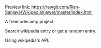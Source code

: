 Preview link:
https://rawgit.com/Rian-Sanjaya/WikipediaViewer/master/index.html

A freecodecamp project.

Search wikipedia entry or get a random entry.

Using wikipedia's API.
